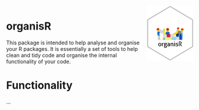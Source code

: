 <img align="right" width="125" height="150" src="https://raw.githubusercontent.com/ntyndall/organisR/master/images/sticker.png">


# organisR
This package is intended to help analyse and organise your R packages. It is essentially a set of tools to help clean and tidy code and organise the internal functionality of your code.

# Functionality
...

